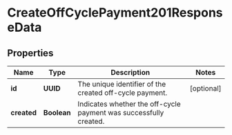 

# CreateOffCyclePayment201ResponseData


## Properties

| Name | Type | Description | Notes |
|------------ | ------------- | ------------- | -------------|
|**id** | **UUID** | The unique identifier of the created off-cycle payment. |  [optional] |
|**created** | **Boolean** | Indicates whether the off-cycle payment was successfully created. |  |



